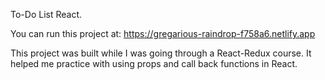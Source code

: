 To-Do List React.

  You can run this project at:
https://gregarious-raindrop-f758a6.netlify.app

This project was built while I was going through a React-Redux course.
It helped me practice with using props and call back functions in React.
